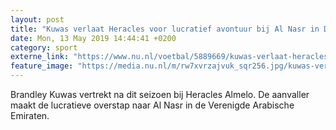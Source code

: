 ```yaml
---
layout: post
title: "Kuwas verlaat Heracles voor lucratief avontuur bij Al Nasr in Dubai"
date: Mon, 13 May 2019 14:44:41 +0200
category: sport
externe_link: "https://www.nu.nl/voetbal/5889669/kuwas-verlaat-heracles-voor-lucratief-avontuur-bij-al-nasr-in-dubai.html"
feature_image: "https://media.nu.nl/m/rw7xvrzajvuk_sqr256.jpg/kuwas-verlaat-heracles-voor-lucratief-avontuur-bij-al-nasr-in-dubai.jpg"
---
```


Brandley Kuwas vertrekt na dit seizoen bij Heracles Almelo. De aanvaller maakt de lucratieve overstap naar Al Nasr in de Verenigde Arabische Emiraten.
